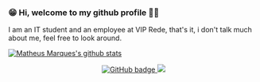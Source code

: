 ### 😁 Hi, welcome to my github profile 👨‍💻 ###

I am an IT student and an employee at VIP Rede, that's it, i don't talk much about me, feel free to look around.

[![Matheus Marques's github stats](https://github-readme-stats.vercel.app/api?username=mthsmb&theme=react&show_icons=true)](https://github.com/mthsmb)

<p align="center">
  <a href="https://github.com/mthsmb?tab=followers">
    <img src="https://img.shields.io/github/followers/mthsmb?label=Followers&logo=GitHub&style=for-the-badge" alt="GitHub badge" />
  </a>
  <a href="http://twitter.com/marquesbott">
    <img src="https://img.shields.io/twitter/follow/marquesbott?label=Twitter&logo=twitter&style=for-the-badge" />
  </a>
</p>

<!--
**mthsmb/mthsmb** is a ✨ _special_ ✨ repository because its `README.md` (this file) appears on your GitHub profile.

Here are some ideas to get you started:

- 🔭 I’m currently working on ...
- 🌱 I’m currently learning ...
- 👯 I’m looking to collaborate on ...
- 🤔 I’m looking for help with ...
- 💬 Ask me about ...
- 📫 How to reach me: ...
- 😄 Pronouns: ...
- ⚡ Fun fact: ...
-->
